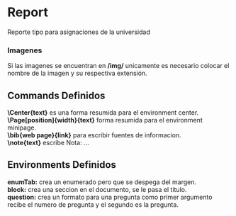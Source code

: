 # Report
Reporte tipo para asignaciones de la universidad

### Imagenes
Si las imagenes se encuentran en **/img/** unicamente es necesario colocar el nombre de la imagen y su respectiva extensión.

## Commands Definidos
**\Center{text}** es una forma resumida para el environment center.<br/>
**\Page[position]{width}{text}** forma resumida para el environment minipage.<br/>
**\bib{web page}{link}** para escribir fuentes de informacion.<br/>
**\note{text}** escribe Nota: ... <br/>

## Environments Definidos
**enumTab:** crea un enumerado pero que se despega del margen.<br/>
**block:** crea una seccion en el documento, se le pasa el titulo.<br/>
**question:** crea un formato para una pregunta como primer argumento recibe el numero de pregunta y el segundo es la pregunta.<br/>



